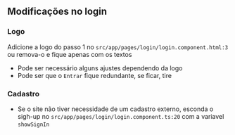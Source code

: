 ## Modificações no login

### Logo

Adicione a logo do passo 1 no `src/app/pages/login/login.component.html:3` ou remova-o e fique apenas com os textos
- Pode ser necessário alguns ajustes dependendo da logo
- Pode ser que o `Entrar` fique redundante, se ficar, tire

### Cadastro

- Se o site não tiver necessidade de um cadastro externo, esconda o sigh-up no `src/app/pages/login/login.component.ts:20` com a variavel `showSignIn`